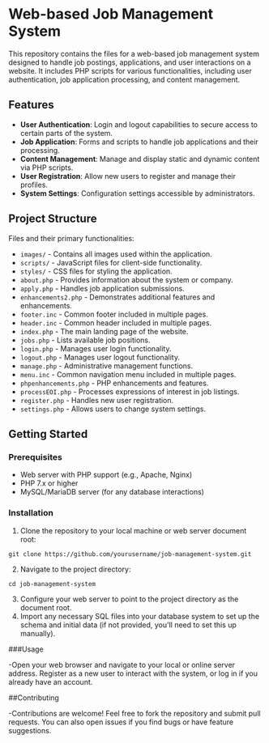 # Web-based Job Management System

This repository contains the files for a web-based job management system designed to handle job postings, applications, and user interactions on a website. It includes PHP scripts for various functionalities, including user authentication, job application processing, and content management.

## Features

- **User Authentication**: Login and logout capabilities to secure access to certain parts of the system.
- **Job Application**: Forms and scripts to handle job applications and their processing.
- **Content Management**: Manage and display static and dynamic content via PHP scripts.
- **User Registration**: Allow new users to register and manage their profiles.
- **System Settings**: Configuration settings accessible by administrators.

## Project Structure

Files and their primary functionalities:

- `images/` - Contains all images used within the application.
- `scripts/` - JavaScript files for client-side functionality.
- `styles/` - CSS files for styling the application.
- `about.php` - Provides information about the system or company.
- `apply.php` - Handles job application submissions.
- `enhancements2.php` - Demonstrates additional features and enhancements.
- `footer.inc` - Common footer included in multiple pages.
- `header.inc` - Common header included in multiple pages.
- `index.php` - The main landing page of the website.
- `jobs.php` - Lists available job positions.
- `login.php` - Manages user login functionality.
- `logout.php` - Manages user logout functionality.
- `manage.php` - Administrative management functions.
- `menu.inc` - Common navigation menu included in multiple pages.
- `phpenhancements.php` - PHP enhancements and features.
- `processEOI.php` - Processes expressions of interest in job listings.
- `register.php` - Handles new user registration.
- `settings.php` - Allows users to change system settings.

## Getting Started

### Prerequisites

- Web server with PHP support (e.g., Apache, Nginx)
- PHP 7.x or higher
- MySQL/MariaDB server (for any database interactions)

### Installation

1. Clone the repository to your local machine or web server document root:
```
git clone https://github.com/yourusername/job-management-system.git
```  
2. Navigate to the project directory:
```
cd job-management-system
```

3. Configure your web server to point to the project directory as the document root.
4. Import any necessary SQL files into your database system to set up the schema and initial data (if not provided, you'll need to set this up manually).

###Usage

-Open your web browser and navigate to your local or online server address. Register as a new user to interact with the system, or log in if you already have an account.

##Contributing

-Contributions are welcome! Feel free to fork the repository and submit pull requests. You can also open issues if you find bugs or have feature suggestions.
